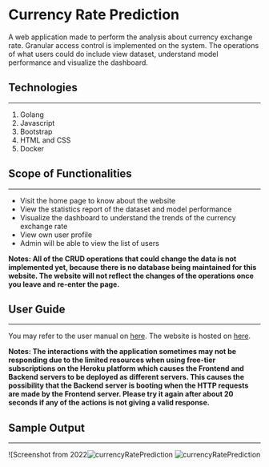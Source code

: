 # Currency Rate Prediction
A web application made to perform the analysis about currency exchange rate. Granular access control is implemented on the system. The operations of what users could do include view dataset, understand model performance and visualize the dashboard.

## Technologies
---
1) Golang
2) Javascript
3) Bootstrap
4) HTML and CSS
5) Docker

## Scope of Functionalities
---
- Visit the home page to know about the website
- View the statistics report of the dataset and model performance
- Visualize the dashboard to understand the trends of the currency exchange rate
- View own user profile
- Admin will be able to view the list of users

**Notes: All of the CRUD operations that could change the data is not implemented yet, because there is no database being maintained for this website. The website will not reflect the changes of the operations once you leave and re-enter the page.**

## User Guide
---
You may refer to the user manual on <a class="font-weight-bolder" href="https://github.com/onghengkiat/CurrencyRatePrediction/blob/main/Documentation/User%20Manual.pdf"> here</a>.
The website is hosted on <a class="font-weight-bolder" href="https://currency-exchange-rate-fe.herokuapp.com/"> here</a>.

**Notes: The interactions with the application sometimes may not be responding due to the limited resources when using free-tier subscriptions on the Heroku platform which causes the Frontend and Backend servers to be deployed as different servers. This causes the possibility that the Backend server is booting when the HTTP requests are made by the Frontend server. Please try it again after about 20 seconds if any of the actions is not giving a valid response.**


## Sample Output
---
![Screenshot from 2022![currencyRatePrediction](https://user-images.githubusercontent.com/55527104/164434375-b56c4b55-2873-4bb2-a876-4fa4148f60d8.png)
![currencyRatePrediction](https://user-images.githubusercontent.com/55527104/164434420-8c73c9f7-b7df-44d2-9261-ab45726324b3.png)
